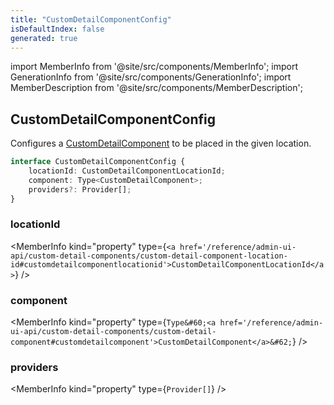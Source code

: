 ```yaml
---
title: "CustomDetailComponentConfig"
isDefaultIndex: false
generated: true
---
```

<!-- This file was generated from the Vendure source. Do not modify. Instead, re-run the "docs:build" script -->
import MemberInfo from '@site/src/components/MemberInfo';
import GenerationInfo from '@site/src/components/GenerationInfo';
import MemberDescription from '@site/src/components/MemberDescription';


## CustomDetailComponentConfig

<GenerationInfo sourceFile="packages/admin-ui/src/lib/core/src/providers/custom-detail-component/custom-detail-component-types.ts" sourceLine="25" packageName="@vendure/admin-ui" />

Configures a <a href='/reference/admin-ui-api/custom-detail-components/custom-detail-component#customdetailcomponent'>CustomDetailComponent</a> to be placed in the given location.

```ts title="Signature"
interface CustomDetailComponentConfig {
    locationId: CustomDetailComponentLocationId;
    component: Type<CustomDetailComponent>;
    providers?: Provider[];
}
```

<div className="members-wrapper">

### locationId

<MemberInfo kind="property" type={`<a href='/reference/admin-ui-api/custom-detail-components/custom-detail-component-location-id#customdetailcomponentlocationid'>CustomDetailComponentLocationId</a>`}   />


### component

<MemberInfo kind="property" type={`Type&#60;<a href='/reference/admin-ui-api/custom-detail-components/custom-detail-component#customdetailcomponent'>CustomDetailComponent</a>&#62;`}   />


### providers

<MemberInfo kind="property" type={`Provider[]`}   />




</div>
